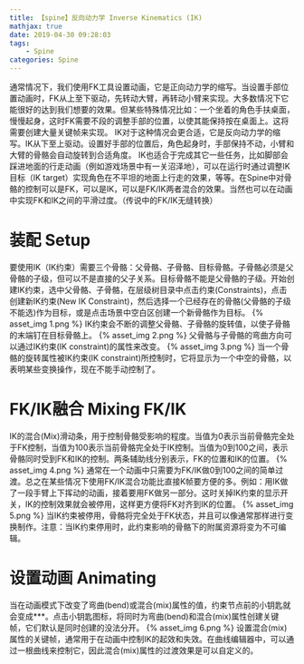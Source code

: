 ```yaml
---
title: 【spine】反向动力学 Inverse Kinematics (IK)
mathjax: true
date: 2019-04-30 09:28:03
tags:
    - Spine
categories: Spine
---
```

通常情况下，我们使用FK工具设置动画，它是正向动力学的缩写。当设置手部位置动画时，FK从上至下驱动，先转动大臂，再转动小臂来实现。大多数情况下它能很好的达到我们想要的效果。但某些特殊情况比如：一个坐着的角色手扶桌面，慢慢起身，这时FK需要不段的调整手部的位置，以使其能保持按在桌面上。这将需要创建大量关键帧来实现。
IK对于这种情况会更合适，它是反向动力学的缩写。IK从下至上驱动。设置好手部的位置后，角色起身时，手部保持不动，小臂和大臂的骨骼会自动旋转到合适角度。
IK也适合于完成其它一些任务，比如脚部会踩进地面的行走动画（例如游戏场景中有一关沼泽地），可以在运行时通过调整IK目标（IK target）实现角色在不平坦的地面上行走的效果，等等。在Spine中对骨骼的控制可以是FK，可以是IK，可以是FK/IK两者混合的效果。当然也可以在动画中实现FK和IK之间的平滑过度。（传说中的FK/IK无缝转换）
# 装配 Setup
要使用IK（IK约束）需要三个骨骼：父骨骼、子骨骼、目标骨骼。子骨骼必须是父骨骼的子级，但可以不是直接的父子关系。目标骨骼不能是父骨骼的子级。开始创建IK约束，选中父骨骼、子骨骼，在层级树目录中点击约束(Constraints)，点击创建新IK约束(New IK Constraint)，然后选择一个已经存在的骨骼(父骨骼的子级不能选)作为目标，或是点击场景中空白区创建一个新骨骼作为目标。
{% asset_img 1.png %}
IK约束会不断的调整父骨骼、子骨骼的旋转值，以使子骨骼的末端钉在目标骨骼上。
{% asset_img 2.png %}
父骨骼与子骨骼的弯曲方向可以通过IK约束(IK constraint)的属性来改变。
{% asset_img 3.png %}
当一个骨骼的旋转属性被IK约束(IK constraint)所控制时，它将显示为一个中空的骨骼，以表明某些变换操作，现在不能手动控制了。
# FK/IK融合 Mixing FK/IK
IK的混合(Mix)滑动条，用于控制骨骼受影响的程度。当值为0表示当前骨骼完全处于FK控制，当值为100表示当前骨骼完全处于IK控制。当值为0到100之间，表示骨骼同时受到FK和IK的控制。两条辅助线分别表示，FK的位置和IK的位置。
{% asset_img 4.png %}
通常在一个动画中只需要为FK/IK做0到100之间的简单过渡。总之在某些情况下使用FK/IK混合功能比直接K帧要方便的多。例如：用IK做了一段手臂上下挥动的动画，接着要用FK做另一部分。这时关掉IK约束的显示开关，IK的控制效果就会被停用，这样更方便将FK对齐到IK的位置。
{% asset_img 5.png %}
当IK约束被停用，骨骼将完全处于FK状态，并且可以像通常那样进行变换制作。注意：当IK约束停用时，此约束影响的骨骼下的附属资源将变为不可编辑。
# 设置动画 Animating
当在动画模式下改变了弯曲(bend)或混合(mix)属性的值，约束节点前的小钥匙就会变成***。点击小钥匙图标，将同时为弯曲(bend)和混合(mix)属性创建关键帧，它们默认是同时创建的没法分开。
{% asset_img 6.png %}
设置混合(mix)属性的关键帧，通常用于在动画中控制IK的起效和失效。在曲线编辑器中，可以通过一根曲线来控制它，因此混合(mix)属性的过渡效果是可以自定义的。
